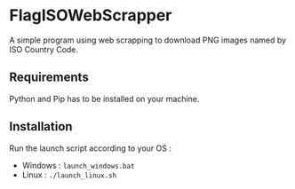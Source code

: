 # FlagISOWebScrapper
A simple program using web scrapping to download PNG images named by ISO Country Code.

## Requirements
Python and Pip has to be installed on your machine.

## Installation
Run the launch script according to your OS :

- Windows : `launch_windows.bat`
- Linux : `./launch_linux.sh`